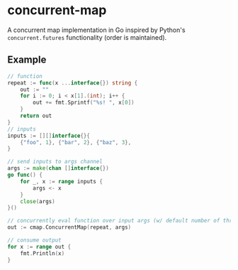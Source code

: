 # concurrent-map
A concurrent map implementation in Go inspired by Python's `concurrent.futures` functionality (order is maintained). 

## Example
```go
// function
repeat := func(x ...interface{}) string {
	out := ""
	for i := 0; i < x[1].(int); i++ {
		out += fmt.Sprintf("%s! ", x[0])
	}
	return out
}
// inputs 
inputs := [][]interface{}{
	{"foo", 1}, {"bar", 2}, {"baz", 3},
}

// send inputs to args channel
args := make(chan []interface{})
go func() {
	for _, x := range inputs {
		args <- x
	}
	close(args)
}()

// concurrently eval function over input args (w/ default number of threads)
out := cmap.ConcurrentMap(repeat, args)

// consume output
for x := range out {
	fmt.Println(x)
}
```
